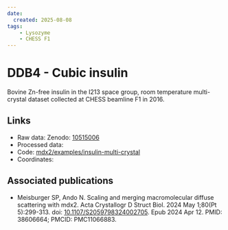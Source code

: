 ```yaml
---
date: 
  created: 2025-08-08
tags:
    - Lysozyme
    - CHESS F1
---
```


# DDB4 - Cubic insulin

Bovine Zn-free insulin in the I213 space group, room temperature multi-crystal dataset collected at CHESS beamline F1 in 2016.

## Links

- Raw data: Zenodo: [10515006](https://zenodo.org/records/10515006)
- Processed data: 
- Code: [mdx2/examples/insulin-multi-crystal](https://github.com/ando-lab/mdx2/tree/main/examples/insulin-multi-crystal)
- Coordinates: 

## Associated publications

- Meisburger SP, Ando N. Scaling and merging macromolecular diffuse scattering with mdx2. Acta Crystallogr D Struct Biol. 2024 May 1;80(Pt 5):299-313. doi: [10.1107/S2059798324002705](https://doi.org/10.1107/S2059798324002705). Epub 2024 Apr 12. PMID: 38606664; PMCID: PMC11066883.